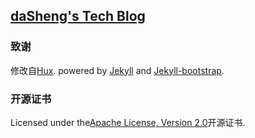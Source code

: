 ## [daSheng's Tech Blog](https://daShengSay.github.io)

### 致谢
修改自[Hux](http://huangxuan.me). powered by [Jekyll](https://github.com/mojombo/jekyll) and [Jekyll-bootstrap](http://jekyllbootstrap.com).

### 开源证书
Licensed under the[Apache License, Version 2.0](/LICENSE)开源证书.

